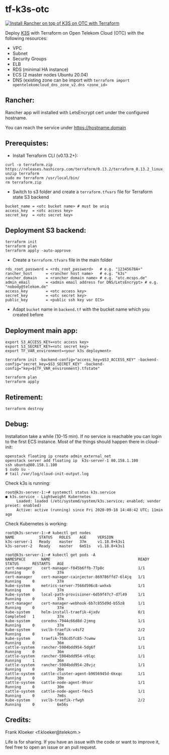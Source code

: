 tf-k3s-otc
==========

[![Install Rancher on top of K3S on OTC with Terraform](https://i9.ytimg.com/vi_webp/hP2dJa64ArY/mqdefault.webp?time=1604136600000&sqp=CJjd9PwF&rs=AOn4CLBk8Oj2DKeqDqGxcW4pr79as04uEg)](http://www.youtube.com/watch?v=hP2dJa64ArY "Install Rancher on top of K3S on OTC with Terraform")


Deploy [K3S](https://k3s.io) with Terraform on Open Telekom Cloud (OTC)
with the following resources:

* VPC
* Subnet
* Security Groups
* ELB
* RDS (minimal HA instance)
* ECS (2 master nodes Ubuntu 20.04)
* DNS (existing zone can be import with `terraform import opentelekomcloud_dns_zone_v2.dns <zone_id>`

Rancher:
--------

Rancher app will installed with LetsEncrypt cert under the configured hostname. 

You can reach the service under https://hostname.domain

Prerequistes:
------------

* Install Terraform CLI (v0.13.2+):

```
curl -o terraform.zip https://releases.hashicorp.com/terraform/0.13.2/terraform_0.13.2_linux_amd64.zip
unzip terraform
sudo mv terraform /usr/local/bin/
rm terraform.zip
```

* Switch to s3 folder and create a `terraform.tfvars` file for Terraform state S3 backend

```
bucket_name = <otc bucket name> # must be uniq
access_key  = <otc access key>
secret_key  = <otc secret key>
```

Deployment S3 backend:
----------------------

```
terraform init
terraform plan
terraform apply -auto-approve
```

* Create a `terraform.tfvars` file in the main folder

```
rds_root_password = <rds_root_password>   # e.g. "12345678A+"
rancher_host      = <rancher host name>   # e.g. "k3s"
rancher_domain    = <rancher domain name> # e.g. "otc.mcsps.de"
admin_email       = <admin email address for DNS/LetsEncrypt> # e.g. "nobody@telekom.de"
access_key        = <otc access key>
secret_key        = <otc secret key>
public_key        = <public ssh key vor ECS>
```

* Adapt `bucket` name in `backend.tf` with the bucket name which you created before

Deployment main app:
--------------------

```
export S3_ACCESS_KEY=<otc access key>
export S3_SECRET_KEY=<otc secret key>
export TF_VAR_environment=<your k3s deployment>

terraform init -backend-config="access_key=$S3_ACCESS_KEY" -backend-config="secret_key=$S3_SECRET_KEY" -backend-config="key=${TF_VAR_environment}.tfstate"

terraform plan
terraform apply
```

Retirement:
-----------

```
terraform destroy
```

Debug:
------

Installation take a while (10-15 min). If no service is reachable you can login
to the first ECS instance. Most of the things should happen there in cloud-init:

```
openstack floating ip create admin_external_net
openstack server add floating ip  k3s-server-1 80.158.1.100
ssh ubuntu@80.158.1.100
$ sudo su -
# tail /var/log/cloud-init-output.log
```

Check k3s is running:

```
root@k3s-server-1:~# systemctl status k3s.service
● k3s.service - Lightweight Kubernetes
     Loaded: loaded (/etc/systemd/system/k3s.service; enabled; vendor preset: enabled)
     Active: active (running) since Fri 2020-09-18 14:48:42 UTC; 11min ago
```

Check Kubernetes is working:

```
root@k3s-server-1:~# kubectl get nodes
NAME           STATUS   ROLES    AGE     VERSION
k3s-server-1   Ready    master   37m     v1.18.8+k3s1
k3s-server-2   Ready    master   6m51s   v1.18.8+k3s1

root@k3s-server-1:~# kubectl get pods -A
NAMESPACE       NAME                                       READY   STATUS      RESTARTS   AGE
cert-manager    cert-manager-f845b6ffb-77p8c               1/1     Running     0          37m
cert-manager    cert-manager-cainjector-869786ffd7-6l4jq   1/1     Running     0          37m
kube-system     metrics-server-7566d596c8-wxhxb            1/1     Running     0          37m
kube-system     local-path-provisioner-6d59f47c7-d7l49     1/1     Running     0          37m
cert-manager    cert-manager-webhook-6b7c855d9d-b55z8      1/1     Running     0          37m
kube-system     helm-install-traefik-4jxdv                 0/1     Completed   1          37m
kube-system     coredns-7944c66d8d-2jmng                   1/1     Running     0          37m
kube-system     svclb-traefik-v4sf2                        2/2     Running     0          36m
kube-system     traefik-758cd5fc85-7cwmw                   1/1     Running     0          36m
cattle-system   rancher-5984bdd954-5dg6f                   1/1     Running     0          36m
cattle-system   rancher-5984bdd954-v9lqc                   1/1     Running     1          36m
cattle-system   rancher-5984bdd954-28vjz                   1/1     Running     0          36m
cattle-system   cattle-cluster-agent-b9656945d-6kxqc       1/1     Running     0          30m
cattle-system   cattle-node-agent-9hsnr                    1/1     Running     0          30m
cattle-system   cattle-node-agent-f4nc5                    1/1     Running     0          7m6s
kube-system     svclb-traefik-rfwgh                        2/2     Running     0          6m56s
```

Credits:
-------

Frank Kloeker <f.kloeker@telekom.>

Life is for sharing. If you have an issue with the code or want to improve it,
feel free to open an issue or an pull request.
